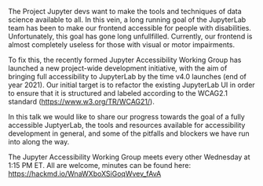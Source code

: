 The Project Jupyter devs want to make the tools and techniques of data science available to all. In this vein, a long running goal of the JupyterLab team has been to make our frontend accessible for people with disabilities. Unfortunately, this goal has gone long unfullfilled. Currently, our frontend is almost completely useless for those with visual or motor impairments.

To fix this, the recently formed Jupyter Accessibility Working Group has launched a new project-wide development initiative, with the aim of bringing full accessibility to JupyterLab by the time v4.0 launches (end of year 2021). Our initial target is to refactor the existing JupyterLab UI in order to ensure that it is structured and labeled according to the WCAG2.1 standard (https://www.w3.org/TR/WCAG21/).

In this talk we would like to share our progress towards the goal of a fully accessible JuptyerLab, the tools and resources available for accessibility development in general, and some of the pitfalls and blockers we have run into along the way.

The Jupyter Accessibility Working Group meets every other Wednesday at 1:15 PM ET. All are welcome, minutes can be found here: https://hackmd.io/WnaWXboXSiGoqWvev_fAvA
